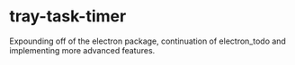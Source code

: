 # tray-task-timer
Expounding off of the electron package, continuation of electron_todo and implementing more advanced features.
